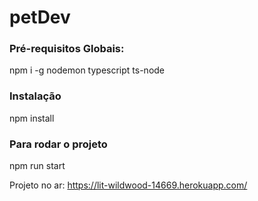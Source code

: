 # petDev

### Pré-requisitos Globais:
  npm i -g nodemon typescript ts-node

### Instalação
  npm install

### Para rodar o projeto
  npm run start

Projeto no ar: https://lit-wildwood-14669.herokuapp.com/
